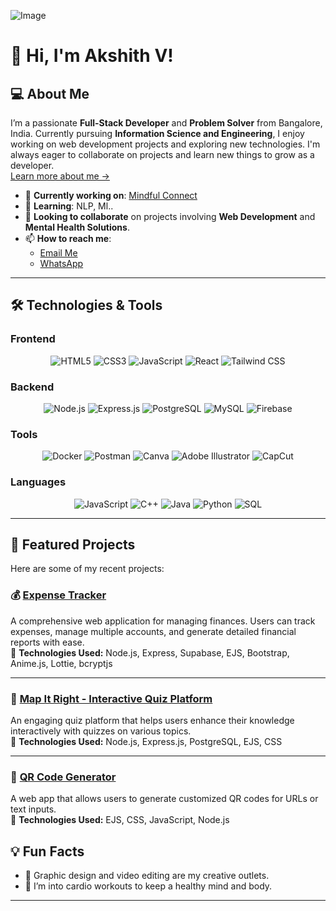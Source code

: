 ![Image](https://github.com/user-attachments/assets/13ed3576-da2c-4c16-9790-17b4a19a7600)
# 👋 Hi, I'm Akshith V!

## 💻 About Me

I’m a passionate **Full-Stack Developer** and **Problem Solver** from Bangalore, India. Currently pursuing **Information Science and Engineering**, I enjoy working on web development projects and exploring new technologies. I'm always eager to collaborate on projects and learn new things to grow as a developer.  
[Learn more about me →](https://byakshith.netlify.app/)

- 🔭 **Currently working on**: [Mindful Connect]()  
- 🌱 **Learning**: NLP, Ml..
- 👯 **Looking to collaborate** on projects involving **Web Development** and **Mental Health Solutions**.  
- 📫 **How to reach me**:  
  - [Email Me](mailto:akkianki565@gmail.com?subject=Hello%20Akshith&body=I%20wanted%20to%20connect%20with%20you%20regarding...)  
  - [WhatsApp](https://wa.me/6363718535?text=Hello%20Akshith%2C%20I%20found%20your%20profile%20on%20GitHub!)  

---

## 🛠️ Technologies & Tools

### **Frontend**  
<div align="center">
  <img src="https://img.shields.io/badge/HTML5-%23E34F26?style=flat&logo=html5&logoColor=white" alt="HTML5">
  <img src="https://img.shields.io/badge/CSS3-%231572B6?style=flat&logo=css3&logoColor=white" alt="CSS3">
  <img src="https://img.shields.io/badge/JavaScript-%23F7DF1E?style=flat&logo=javascript&logoColor=black" alt="JavaScript">
  <img src="https://img.shields.io/badge/React-%2361DAFB?style=flat&logo=react&logoColor=black" alt="React">

  <img src="https://img.shields.io/badge/Tailwind%20CSS-%2338B2AC?style=flat&logo=tailwindcss&logoColor=white" alt="Tailwind CSS">
</div>

### **Backend**  
<div align="center">
  <img src="https://img.shields.io/badge/Node.js-%23339933?style=flat&logo=node.js&logoColor=white" alt="Node.js">
  <img src="https://img.shields.io/badge/Express.js-%23000000?style=flat&logo=express&logoColor=white" alt="Express.js">
  <img src="https://img.shields.io/badge/PostgreSQL-%23316192?style=flat&logo=postgresql&logoColor=white" alt="PostgreSQL">
  <img src="https://img.shields.io/badge/MySQL-%2300A4DB?style=flat&logo=mysql&logoColor=white" alt="MySQL">
  <img src="https://img.shields.io/badge/Firebase-%23039BE5?style=flat&logo=firebase&logoColor=white" alt="Firebase">
</div>

### **Tools**  
<div align="center">
  <img src="https://img.shields.io/badge/Docker-%232496ED?style=flat&logo=docker&logoColor=white" alt="Docker">
  <img src="https://img.shields.io/badge/Postman-%23FF6C37?style=flat&logo=postman&logoColor=white" alt="Postman">
  <img src="https://img.shields.io/badge/Canva-%23000000?style=flat&logo=canva&logoColor=white" alt="Canva">
  <img src="https://img.shields.io/badge/Adobe%20Illustrator-%23FF9A00?style=flat&logo=adobeillustrator&logoColor=white" alt="Adobe Illustrator">
  <img src="https://img.shields.io/badge/CapCut-%23000000?style=flat&logo=capcut&logoColor=white" alt="CapCut">
</div>

### **Languages**  
<div align="center">
  <img src="https://img.shields.io/badge/JavaScript-%23F7DF1E?style=flat&logo=javascript&logoColor=black" alt="JavaScript">
  <img src="https://img.shields.io/badge/C%2B%2B-%2300599C?style=flat&logo=c%2B%2B&logoColor=white" alt="C++">
  <img src="https://img.shields.io/badge/Java-%23ED8B00?style=flat&logo=java&logoColor=white" alt="Java">
  <img src="https://img.shields.io/badge/Python-%2314354C?style=flat&logo=python&logoColor=white" alt="Python">
  <img src="https://img.shields.io/badge/SQL-%2300F2A2?style=flat&logo=postgresql&logoColor=white" alt="SQL">
</div>

---

## 🚀 Featured Projects

Here are some of my recent projects:

### **💰 [Expense Tracker](https://your-expense-tracker.onrender.com/)**
A comprehensive web application for managing finances. Users can track expenses, manage multiple accounts, and generate detailed financial reports with ease.  
:star2: **Technologies Used:** Node.js, Express, Supabase, EJS, Bootstrap, Anime.js, Lottie, bcryptjs  

---

### **🧩 [Map It Right - Interactive Quiz Platform](https://map-it-right.onrender.com/)**
An engaging quiz platform that helps users enhance their knowledge interactively with quizzes on various topics.  
:star2: **Technologies Used:** Node.js, Express.js, PostgreSQL, EJS, CSS  

---

### **📱 [QR Code Generator](https://qr-image.onrender.com)**
A web app that allows users to generate customized QR codes for URLs or text inputs.  
:star2: **Technologies Used:** EJS, CSS, JavaScript, Node.js

## 💡 Fun Facts  
- 🎨 Graphic design and video editing are my creative outlets.  
- 💪 I’m into cardio workouts to keep a healthy mind and body.  

---
